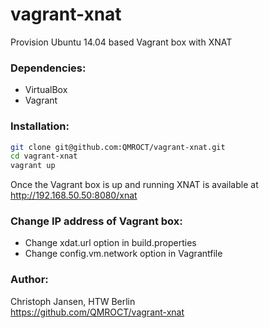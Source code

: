 vagrant-xnat
============

Provision Ubuntu 14.04 based Vagrant box with XNAT

### Dependencies:
* VirtualBox
* Vagrant

### Installation:
```bash
git clone git@github.com:QMROCT/vagrant-xnat.git
cd vagrant-xnat
vagrant up
```

Once the Vagrant box is up and running XNAT is available at http://192.168.50.50:8080/xnat

### Change IP address of Vagrant box:
* Change xdat.url option in build.properties
* Change config.vm.network option in Vagrantfile

### Author:
Christoph Jansen, HTW Berlin<br/>
https://github.com/QMROCT/vagrant-xnat
